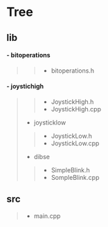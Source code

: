 # Tree

## lib
#### -  bitoperations
 > > - bitoperations.h
#### - joystichigh
> > -  JoystickHigh.h
> > - JoystickHigh.cpp
> - joysticklow
> > - JoystickLow.h
> > - JoystickLow.cpp
> -  dibse
> > - SimpleBlink.h
> > - SompleBlink.cpp
## src
> - main.cpp